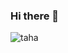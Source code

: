 ### Hi there 👋

<!--
**taha123618/taha123618** is a ✨ _special_ ✨ repository because its `README.md` (this file) appears on your GitHub profile.

Here are some ideas to get you started:
👋 Hi, I’m @taha-ahmed-khan
👀 I’m interested in Web development and Mobile Apps development.
🌱 I’m currently learning Mobile development or MERN Development.
💞️ I’m looking to collaborate on ...
📫 You can contact me by email tahaahmedanees2@gmail.com
-->
![taha](https://user-images.githubusercontent.com/56323097/147420106-af84018b-c5f3-4679-9441-b183a695b9e8.jpg)
